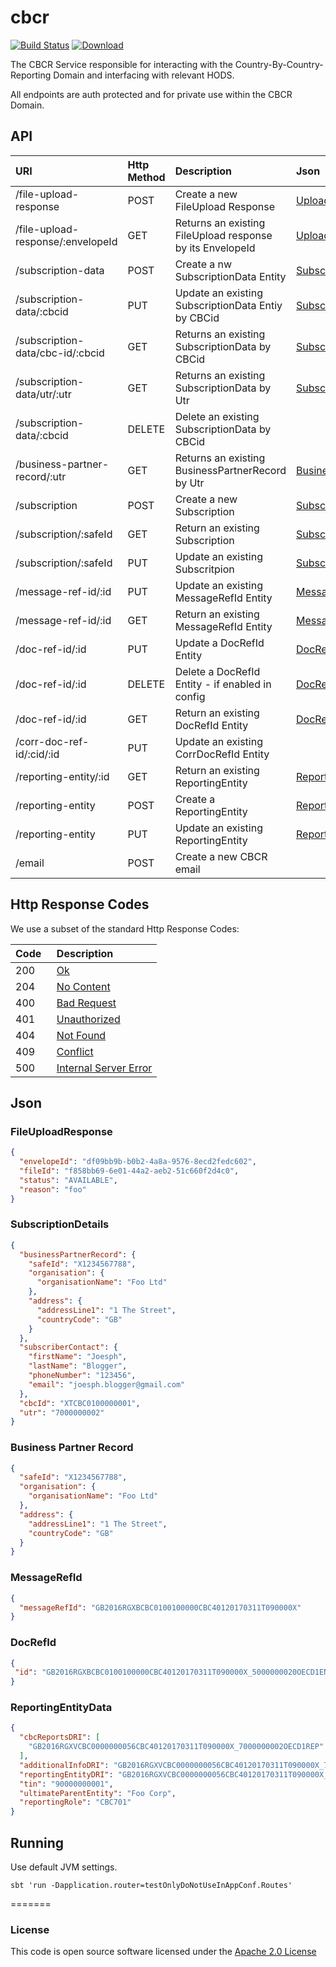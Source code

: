 # cbcr


[![Build Status](https://travis-ci.org/hmrc/cbcr.svg)](https://travis-ci.org/hmrc/cbcr) [ ![Download](https://api.bintray.com/packages/hmrc/releases/cbcr/images/download.svg) ](https://bintray.com/hmrc/releases/cbcr/_latestVersion)

The CBCR Service responsible for interacting with the Country-By-Country-Reporting Domain and interfacing with relevant HODS.

All endpoints are auth protected and for private use within the CBCR Domain.

## API
| URI                              | Http Method |Description                                               |Json          |Stauses   |
|:---------------------------------|:------------|:---------------------------------------------------------|:-------------|----------|
|/file-upload-response             |POST         |Create a new FileUpload Response                          |[UploadFileResponse](#user-content-fileuploadresponse)|200,400,500|
|/file-upload-response/:envelopeId |GET          |Returns an existing FileUpload response by its EnvelopeId |[UploadFileResponse](#user-content-fileuploadresponse)|200,204,401|
|/subscription-data                |POST         |Create a nw SubscriptionData Entity                       |[SubscriptionDetails](#user-content-subscriptiondetails)|200,400,401,500|
|/subscription-data/:cbcid         |PUT          |Update an existing SubscriptionData Entiy by CBCid        |[SubscriptionDetails](#user-content-subscriptiondetails)|200,400,401,500|
|/subscription-data/cbc-id/:cbcid  |GET          |Returns an existing SubscriptionData by CBCid             |[SubscriptionDetails](#user-content-subscriptiondetails)|200,401,404|
|/subscription-data/utr/:utr       |GET          |Returns an existing SubscriptionData by Utr               |[SubscriptionDetails](#user-content-subscriptiondetails)|200,401,404|
|/subscription-data/:cbcid         |DELETE       |Delete an existing SubscriptionData by CBCid              |              |200,404,500,501|
|/business-partner-record/:utr     |GET          |Returns an existing BusinessPartnerRecord by Utr          |[BusinessPartnerRecord](#user-content-businesspartnerrecord)|200,401,404,500|
|/subscription                     |POST         |Create a new Subscription                                 |[SubscriptionDetails](#user-content-subscriptiondetails)|200,401,400,500|
|/subscription/:safeId             |GET          |Return an existing Subscription                           |[SubscriptionDetails](#user-content-subscriptiondetails)|200,401,404,500|
|/subscription/:safeId             |PUT          |Update an existing Subscritpion                           |[SubscriptionDetails](#user-content-subscriptiondetails)|200,401,400,500|
|/message-ref-id/:id               |PUT          |Update an existing MessageRefId Entity                    |[MessageRefId](#user-content-messagerefid)|200,401,500|
|/message-ref-id/:id               |GET          |Return an existing MessageRefId Entity                    |[MessageRefId](#user-content-messagerefid)|200,401,404
|/doc-ref-id/:id                   |PUT         |Update a DocRefId Entity                                  |[DocRefID](#user-content-docrefid)|200,401,409,500|
|/doc-ref-id/:id                   |DELETE      |Delete a DocRefId Entity - if enabled in config              |[DocRefID](#user-content-docrefid)|200,400,500,501|
|/doc-ref-id/:id                   |GET          |Return an existing DocRefId Entity                        |[DocRefID](#user-content-docrefid)|200,401,404,409|
|/corr-doc-ref-id/:cid/:id         |PUT          |Update an existing CorrDocRefId Entity                    ||200,400,401,404,500|
|/reporting-entity/:id             |GET          |Return an existing ReportingEntity                        |[ReportingEntityData](#user-content-reportingentitydata)|200,401,404,500|
|/reporting-entity                 |POST         |Create a ReportingEntity                                  |[ReportingEntityData](#user-content-reportingentitydata)|200,401,400,500|
|/reporting-entity                 |PUT          |Update an existing ReportingEntity                        |[ReportingEntityData](#user-content-reportingentitydata)|200,401,400|
|/email                            |POST         |Create a new CBCR email                                   | |202,400,401|                                     
## Http Response Codes
We use a subset of the standard Http Response Codes:

|Code    |Description |
|:-------|:-----------|
|200     |[Ok](https://httpstatuses.com/200)|
|204     |[No Content](https://httpstatuses.com/204)|
|400     |[Bad Request](https://httpstatuses.com/400)|
|401     |[Unauthorized](https://httpstatuses.com/401)|
|404     |[Not Found](https://httpstatuses.com/404)|
|409     |[Conflict](https://httpstatuses.com/409)|
|500     |[Internal Server Error](https://httpstatuses.com/500)|

## Json

### FileUploadResponse
```json
{
  "envelopeId": "df09bb9b-b0b2-4a8a-9576-8ecd2fedc602",
  "fileId": "f858bb69-6e01-44a2-aeb2-51c660f2d4c0",
  "status": "AVAILABLE",
  "reason": "foo"
}
```
### SubscriptionDetails

```json
{
  "businessPartnerRecord": {
    "safeId": "X1234567788",
    "organisation": {
      "organisationName": "Foo Ltd"
    },
    "address": {
      "addressLine1": "1 The Street",
      "countryCode": "GB"
    }
  },
  "subscriberContact": {
    "firstName": "Joesph",
    "lastName": "Blogger",
    "phoneNumber": "123456",
    "email": "joesph.blogger@gmail.com"
  },
  "cbcId": "XTCBC0100000001",
  "utr": "7000000002"
}
```

### Business Partner Record
```json
{
  "safeId": "X1234567788",
  "organisation": {
    "organisationName": "Foo Ltd"
  },
  "address": {
    "addressLine1": "1 The Street",
    "countryCode": "GB"
  }
}
```

### MessageRefId

```json
{
  "messageRefId": "GB2016RGXBCBC0100100000CBC40120170311T090000X"
}
```

### DocRefId
```json
{
 "id": "GB2016RGXBCBC0100100000CBC40120170311T090000X_5000000020OECD1ENT"
}
```

### ReportingEntityData
```json
{
  "cbcReportsDRI": [
    "GB2016RGXVCBC0000000056CBC40120170311T090000X_7000000002OECD1REP"
  ],
  "additionalInfoDRI": "GB2016RGXVCBC0000000056CBC40120170311T090000X_7000000002OECD1REP",
  "reportingEntityDRI": "GB2016RGXVCBC0000000056CBC40120170311T090000X_7000000002OECD1REP",
  "tin": "90000000001",
  "ultimateParentEntity": "Foo Corp",
  "reportingRole": "CBC701"
}
```

## Running

Use default JVM settings.

```sbtshell
sbt 'run -Dapplication.router=testOnlyDoNotUseInAppConf.Routes'
```

=======


### License

This code is open source software licensed under the [Apache 2.0 License]("http://www.apache.org/licenses/LICENSE-2.0.html")

